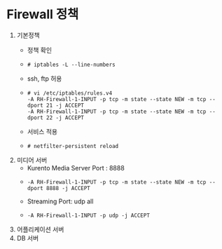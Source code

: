 # Firewall 정책

1. 기본정책
   * 정책 확인

   * ```
     # iptables -L --line-numbers
     ```
   * ssh, ftp 허용

   * ```
     # vi /etc/iptables/rules.v4
     -A RH-Firewall-1-INPUT -p tcp -m state --state NEW -m tcp --dport 21 -j ACCEPT
     -A RH-Firewall-1-INPUT -p tcp -m state --state NEW -m tcp --dport 22 -j ACCEPT
     ```
   * 서비스 적용

   * ```
     # netfilter-persistent reload
     ```
2. 미디어 서버
   * Kurento Media Server Port : 8888
   * ```
     -A RH-Firewall-1-INPUT -p tcp -m state --state NEW -m tcp --dport 8888 -j ACCEPT
     ```
   * Streaming Port: udp all
   * ```
     -A RH-Firewall-1-INPUT -p udp -j ACCEPT
     ```
3. 어플리케이션 서버
4.  DB 서버



